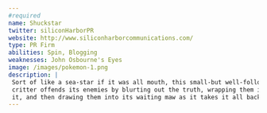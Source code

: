 ```yaml
---
#required
name: Shuckstar
twitter: siliconHarborPR
website: http://www.siliconharborcommunications.com/
type: PR Firm
abilities: Spin, Blogging
weaknesses: John Osbourne's Eyes
image: /images/pokemon-1.png
description: |
 Sort of like a sea-star if it was all mouth, this small-but well-followed 
 critter offends its enemies by blurting out the truth, wrapping them in 
 it, and then drawing them into its waiting maw as it takes it all back.
---
```

